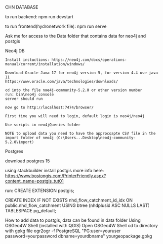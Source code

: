 CHN DATABASE

to run backend: npm run devstart

to run frontend(hydronetwork file): npm run serve

Ask me for access to the Data folder that contains data for neo4j and postgis

Neo4j DB

    Install instuctions: https://neo4j.com/docs/operations-manual/current/installation/windows/

    Download Oracle Java 17 for neo4j version 5, for version 4.4 use java 11
    https://www.oracle.com/java/technologies/downloads/
    
    cd into the file noe4j-community-5.2.0 or other version number 
    run: bin\neo4j console
    server should run

    now go to http://localhost:7474/browser/

    First time you will need to login, default login is neo4j/neo4j

    Use scripts in neo4jQueries folder

    NOTE to upload data you need to have the approcoapte CSV file in the import folder of neo4j (C:\Users...Desktop\neo4j-community-5.2.0\import)

Postgres

download postgres 15

using stackbuilder install postgis more info here: https://www.bostongis.com/PrinterFriendly.aspx?content_name=postgis_tut01

run:
CREATE EXTENSION postgis;

CREATE INDEX IF NOT EXISTS nhd_flow_catchment_id_idx
    ON public.nhd_flow_catchment USING btree
    (nhdplusid ASC NULLS LAST)
    TABLESPACE pg_default;

How to add data to postgis, data can be found in data folder
Using OSGeo4W Shell (installed with QGIS)
 Open OSGeo4W Shell
cd to directory with gpkg file
ogr2ogr -f PostgreSQL "PG:user=youruser password=yourpassword dbname=yourdbname" yourgeopackage.gpkg



